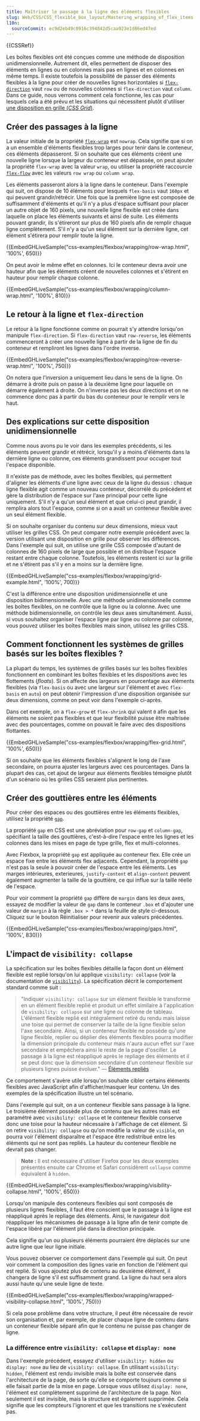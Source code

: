 ```yaml
---
title: Maîtriser le passage à la ligne des éléments flexibles
slug: Web/CSS/CSS_flexible_box_layout/Mastering_wrapping_of_flex_items
l10n:
  sourceCommit: ec9d2eb49c0916c394842d5caa923e1d86ed47ed
---
```


{{CSSRef}}

Les boîtes flexibles ont été conçues comme une méthode de disposition unidimensionnelle. Autrement dit, elles permettent de disposer des éléments en lignes ou en colonnes mais pas en lignes et en colonnes en même temps. Il existe toutefois la possibilité de passer des éléments flexibles à la ligne pour créer de nouvelles lignes horizontales si [`flex-direction`](/fr/docs/Web/CSS/flex-direction) vaut `row` ou de nouvelles colonnes si `flex-direction` vaut `column`. Dans ce guide, nous verrons comment cela fonctionne, les cas pour lesquels cela a été prévu et les situations qui nécessitent plutôt d'utiliser [une disposition en grille (_CSS Grid_)](/fr/docs/Web/CSS/CSS_grid_layout).

## Créer des passages à la ligne

La valeur initiale de la propriété [`flex-wrap`](/fr/docs/Web/CSS/flex-wrap) est `nowrap`. Cela signifie que si on a un ensemble d'éléments flexibles trop larges pour tenir dans le conteneur, ces éléments dépasseront. Si on souhaite que ces éléments créent une nouvelle ligne lorsque la largeur du conteneur est dépassée, on peut ajouter la propriété `flex-wrap` avec la valeur `wrap`, ou utiliser la propriété raccourcie [`flex-flow`](/fr/docs/Web/CSS/flex-flow) avec les valeurs `row wrap` ou `column wrap`.

Les éléments passeront alors à la ligne dans le conteneur. Dans l'exemple qui suit, on dispose de 10 éléments pour lesquels `flex-basis` vaut `160px` et qui peuvent grandir/rétrécir. Une fois que la première ligne est composée de suffisamment d'éléments et qu'il n'y a plus d'espace suffisant pour placer un autre objet de 160 pixels, une nouvelle ligne flexible est créée dans laquelle on place les éléments suivants et ainsi de suite. Les éléments pouvant grandir, ils s'étireront sur plus de 160 pixels afin de remplir chaque ligne complètement. S'il n'y a qu'un seul élément sur la dernière ligne, cet élément s'étirera pour remplir toute la ligne.

{{EmbedGHLiveSample("css-examples/flexbox/wrapping/row-wrap.html", '100%', 650)}}

On peut avoir le même effet en colonnes. Ici le conteneur devra avoir une hauteur afin que les éléments créent de nouvelles colonnes et s'étirent en hauteur pour remplir chaque colonne.

{{EmbedGHLiveSample("css-examples/flexbox/wrapping/column-wrap.html", '100%', 810)}}

## Le retour à la ligne et `flex-direction`

Le retour à la ligne fonctionne comme on pourrait s'y attendre lorsqu'on manipule `flex-direction`. Si `flex-direction` vaut `row-reverse`, les éléments commenceront à créer une nouvelle ligne à partir de la ligne de fin du conteneur et rempliront les lignes dans l'ordre inverse.

{{EmbedGHLiveSample("css-examples/flexbox/wrapping/row-reverse-wrap.html", '100%', 750)}}

On notera que l'inversion a uniquement lieu dans le sens de la ligne. On démarre à droite puis on passe à la deuxième ligne pour laquelle on démarre également à droite. On n'inverse pas les deux directions et on ne commence donc pas à partir du bas du conteneur pour le remplir vers le haut.

## Des explications sur cette disposition unidimensionnelle

Comme nous avons pu le voir dans les exemples précédents, si les éléments peuvent grandir et rétrécir, lorsqu'il y a moins d'éléments dans la dernière ligne ou colonne, ces éléments grandissent pour occuper tout l'espace disponible.

Il n'existe pas de méthode, avec les boîtes flexibles, qui permettent d'aligner les éléments d'une ligne avec ceux de la ligne du dessus&nbsp;: chaque ligne flexible agit comme un nouveau conteneur, décorrélé du précédent et gère la distribution de l'espace sur l'axe principal pour cette ligne uniquement. S'il n'y a qu'un seul élément et que celui-ci peut grandir, il remplira alors tout l'espace, comme si on a avait un conteneur flexible avec un seul élément flexible.

Si on souhaite organiser du contenu sur deux dimensions, mieux vaut utiliser les grilles CSS. On peut comparer notre exemple précédent avec la version utilisant une disposition en grille pour observer les différences. Dans l'exemple qui suit, on utilise une grille CSS composée d'autant de colonnes de 160 pixels de large que possible et on distribue l'espace restant entre chaque colonne. Toutefois, les éléments restent ici sur la grille et ne s'étirent pas s'il y en a moins sur la dernière ligne.

{{EmbedGHLiveSample("css-examples/flexbox/wrapping/grid-example.html", '100%', 700)}}

C'est la différence entre une disposition unidimensionnelle et une disposition bidimensionnelle. Avec une méthode unidimensionnelle comme les boîtes flexibles, on ne contrôle que la ligne ou la colonne. Avec une méthode bidimensionnelle, on contrôle les deux axes simultanément. Aussi, si vous souhaitez organiser l'espace ligne par ligne ou colonne par colonne, vous pouvez utiliser les boîtes flexibles mais sinon, utilisez les grilles CSS.

## Comment fonctionnent les systèmes de grilles basés sur les boîtes flexibles ?

La plupart du temps, les systèmes de grilles basés sur les boîtes flexibles fonctionnent en combinant les boîtes flexibles et les dispositions avec les flottements (_floats_). Si on affecte des largeurs en pourcentage aux éléments flexibles (via `flex-basis` ou avec une largeur sur l'élément et avec `flex-basis` en `auto`) on peut obtenir l'impression d'une disposition organisée sur deux dimensions, comme on peut voir dans l'exemple ci-après.

Dans cet exemple, on a `flex-grow` et `flex-shrink` qui valent `0` afin que les éléments ne soient pas flexibles et que leur flexibilité puisse être maîtrisée avec des pourcentages, comme on pouvait le faire avec des dispositions flottantes.

{{EmbedGHLiveSample("css-examples/flexbox/wrapping/flex-grid.html", '100%', 650)}}

Si on souhaite que les éléments flexibles s'alignent le long de l'axe secondaire, on pourra ajuster les largeurs avec ces pourcentages. Dans la plupart des cas, cet ajout de largeur aux éléments flexibles témoigne plutôt d'un scénario où les grilles CSS seraient plus pertinentes.

## Créer des gouttières entre les éléments

Pour créer des espaces ou des gouttières entre les éléments flexibles, utilisez la propriété [`gap`](/fr/docs/Web/CSS/gap).

La propriété `gap` en CSS est une abréviation pour `row-gap` et `column-gap`, spécifiant la taille des gouttières, c'est-à-dire l'espace entre les lignes et les colonnes dans les mises en page de type grille, flex et multi-colonnes.

Avec Flexbox, la propriété `gap` est appliquée au conteneur flex. Elle crée un espace fixe entre les éléments flex adjacents. Cependant, la propriété `gap` n'est pas la seule à pouvoir créer de l'espace entre les éléments. Les marges intérieures, exterieures, `justify-content` et `align-content` peuvent également augmenter la taille de la gouttière, ce qui influe sur la taille réelle de l'espace.

Pour voir comment la propriété `gap` diffère de `margin` dans les deux axes, essayez de modifier la valeur de `gap` dans le conteneur `.box` et d'ajouter une valeur de `margin` à la règle `.box > *` dans la feuille de style ci-dessous. Cliquez sur le bouton Réinitialiser pour revenir aux valeurs précédentes.

{{EmbedGHLiveSample("css-examples/flexbox/wrapping/gaps.html", '100%', 830)}}

## L'impact de `visibility: collapse`

La spécification sur les boîtes flexibles détaille la façon dont un élément flexible est replié lorsqu'on lui applique `visibility: collapse` (voir la documentation de [`visibility`](/fr/docs/Web/CSS/visibility)). La spécification décrit le comportement standard comme suit&nbsp;:

> "Indiquer `visibility: collapse` sur un élément flexible le transforme en un élément flexible replié et produit un effet similaire à l'application de `visibility: collapse` sur une ligne ou colonne de tableau. L'élément flexible replié est intégralement retiré du rendu mais laisse une toise qui permet de conserver la taille de la ligne flexible selon l'axe secondaire. Ainsi, si un conteneur flexible ne possède qu'une ligne flexible, replier ou déplier des éléments flexibles pourra modifier la dimension principale du conteneur mais n'aura aucun effet sur l'axe secondaire et empêchera ainsi le reste de la page d'osciller. Le passage à la ligne est réappliqué après le repliage des éléments et il se peut donc que la dimension secondaire d'un conteneur flexible sur plusieurs lignes puisse évoluer." — [Éléments repliés](https://www.w3.org/TR/css-flexbox-1/#visibility-collapse)

Ce comportement s'avère utile lorsqu'on souhaite cibler certains éléments flexibles avec JavaScript afin d'afficher/masquer leur contenu. Un des exemples de la spécification illustre un tel scénario.

Dans l'exemple qui suit, on a un conteneur flexible sans passage à la ligne. Le troisième élément possède plus de contenu que les autres mais est paramétré avec `visibility: collapse` et le conteneur flexible conserve donc une toise pour la hauteur nécessaire à l'affichage de cet élément. Si on retire `visibility: collapse` ou qu'on modifie la valeur de `visible`, on pourra voir l'élément disparaître et l'espace être redistribué entre les éléments qui ne sont pas repliés. La hauteur du conteneur flexible ne devrait pas changer.

> **Note :** Il est nécessaire d'utiliser Firefox pour les deux exemples présentés ensuite car Chrome et Safari considèrent `collapse` comme équivalent à `hidden`.

{{EmbedGHLiveSample("css-examples/flexbox/wrapping/visibility-collapse.html", '100%', 650)}}

Lorsqu'on manipule des conteneurs flexibles qui sont composés de plusieurs lignes flexibles, il faut être conscient que le passage à la ligne est réappliqué après le repliage des éléments. Ainsi, le navigateur doit réappliquer les mécanismes de passage à la ligne afin de tenir compte de l'espace libéré par l'élément plié dans la direction principale.

Cela signifie qu'un ou plusieurs éléments pourraient être déplacés sur une autre ligne que leur ligne initiale.

Vous pouvez observer ce comportement dans l'exemple qui suit. On peut voir comment la composition des lignes varie en fonction de l'élément qui est replié. Si vous ajoutez plus de contenu au deuxième élément, il changera de ligne s'il est suffisamment grand. La ligne du haut sera alors aussi haute qu'une seule ligne de texte.

{{EmbedGHLiveSample("css-examples/flexbox/wrapping/wrapped-visibility-collapse.html", '100%', 750)}}

Si cela pose problème dans votre structure, il peut être nécessaire de revoir son organisation et, par exemple, de placer chaque ligne de contenu dans un conteneur flexible séparé afin que le contenu ne puisse pas changer de ligne.

### La différence entre `visibility: collapse` et `display: none`

Dans l'exemple précédent, essayez d'utiliser `visibility: hidden` ou `display: none` au lieu de `visiblity: collapse`. En utilisant `visibility: hidden`, l'élément est rendu invisible mais la boîte est conservée dans l'architecture de la page, de sorte qu'elle se comporte toujours comme si elle faisait partie de la mise en page. Lorsque vous utilisez `display: none`, l'élément est complètement supprimé de l'architecture de la page. Non seulement il est invisible, mais la structure est également supprimée. Cela signifie que les compteurs l'ignorent et que les transitions ne s'exécutent pas.
